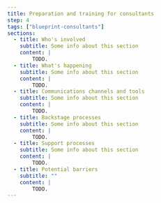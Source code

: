 ```yaml
---
title: Preparation and training for consultants
step: 4
tags: ["blueprint-consultants"]
sections:    
  - title: Who's involved
    subtitle: Some info about this section
    content: |
        TODO.
  - title: What's happening
    subtitle: Some info about this section
    content: |
        TODO.
  - title: Communications channels and tools
    subtitle: Some info about this section
    content: |
        TODO.
  - title: Backstage processes
    subtitle: Some info about this section
    content: |
        TODO.
  - title: Support processes
    subtitle: Some info about this section
    content: |
        TODO.
  - title: Potential barriers
    subtitle: ""
    content: |
        TODO.
---
```

